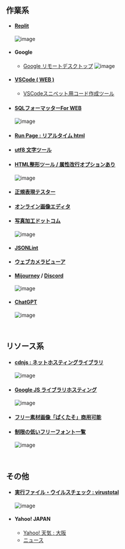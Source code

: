 ## 作業系

- #### [Replit](https://replit.com/)
  ![image](https://github.com/winofsql/subject/assets/1501327/893477e0-d095-490c-b27f-8aedcc44a445) 

- #### Google
  - [Google リモートデスクトップ](https://remotedesktop.google.com/access/)
    ![image](https://github.com/winofsql/subject/assets/1501327/932030a1-cb96-4eb5-b50e-cdf456d251f9) 

- #### [VSCode ( WEB )](https://vscode.dev/)
  - [VSCodeスニペット用コード作成ツール](https://migi.me/vsc_snippet/)

- #### [SQLフォーマッターFor WEB](https://atl2.net/webtool/sql%E3%83%95%E3%82%A9%E3%83%BC%E3%83%9E%E3%83%83%E3%82%BF%E3%83%BCfor-web/)
  ![image](https://github.com/winofsql/subject/assets/1501327/f0464e69-8fdf-49a6-b2f7-380f427afd34)

- #### [Run Page : リアルタイム html](http://toolbox.winofsql.jp/run-page.php)

- #### [utf8 文字ツール](http://lightbox.on.coocan.jp/html/utf8tool.php)

- #### [HTML整形ツール / 属性改行オプションあり](https://u670.com/pikamap/htmlseikei.php)
  ![image](https://user-images.githubusercontent.com/1501327/222334080-bd5ab527-732e-487f-94d9-0ff023c74c9d.png)

- #### [正規表現テスター](https://regex101.com/)

- #### [オンライン画像エディタ](https://pixlr.com/jp/x/?lang=jp-JP)

- #### [写真加工ドットコム](https://www.photo-kako.com/)
  ![image](https://user-images.githubusercontent.com/1501327/222332224-3d3befe0-36a7-4f51-869a-91b48b2e2969.png)

- #### [JSONLint](https://jsonlint.com/)

- #### [ウェブカメラビューア](https://ja.webcamtests.com/viewer)

- #### [Mijourney](https://www.midjourney.com/) / [Discord](https://discord.com/)
  ![image](https://user-images.githubusercontent.com/1501327/222332518-90df30d9-0b97-4654-b02b-123f847f0310.png)

- #### [ChatGPT](https://chat.openai.com/)
  ![image](https://user-images.githubusercontent.com/1501327/222332932-6a656755-800b-4b0f-9615-736bc168c510.png)

<br>

## リソース系

- #### [cdnjs : ネットホスティングライブラリ](https://cdnjs.com/libraries)
  ![image](https://user-images.githubusercontent.com/1501327/222333057-b58b9aa6-f10e-424d-9385-bd5c852a9c90.png)

- #### [Google JS ライブラリホスティング](https://developers.google.com/speed/libraries/)
  ![image](https://user-images.githubusercontent.com/1501327/222333373-03da08bc-a949-43b8-991f-b63d6efe6023.png)

- #### [フリー素材画像「ぱくたそ」商用可能](https://www.pakutaso.com/)

- #### [制限の低いフリーフォント一覧](http://lightbox.on.coocan.jp/html/freefont_list.php)
  ![image](https://user-images.githubusercontent.com/1501327/222333146-ce1cbe59-3c31-4459-b3f1-7b4cfa411b22.png)

<br>

## その他

- #### [実行ファイル・ウイルスチェック : virustotal](https://www.virustotal.com/gui/home/upload)
  ![image](https://user-images.githubusercontent.com/1501327/222333467-135399e8-cdfe-421c-8637-72305cd7ab77.png)

- #### Yahoo! JAPAN
  - [Yahoo! 天気 : 大阪](https://weather.yahoo.co.jp/weather/jp/27/6200.html)
  - [ニュース](https://news.yahoo.co.jp/topics)

